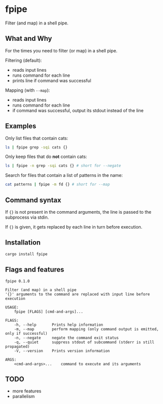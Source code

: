 # fpipe

Filter (and map) in a shell pipe.

## What and Why

For the times you need to filter (or map) in a shell pipe.

Filtering (default):
- reads input lines
- runs command for each line
- prints line if command was successful

Mapping (with `--map`):
- reads input lines
- runs command for each line
- if command was successful, output its stdout instead of the line

## Examples

Only list files that contain cats:

```bash
ls | fpipe grep -sqi cats {}
```

Only keep files that do **not** contain cats:

```bash
ls | fpipe -n grep -sqi cats {} # short for --negate
```

Search for files that contain a list of patterns in the name:

```bash
cat patterns | fpipe -m fd {} # short for --map
```

## Command syntax

If `{}` is not present in the command arguments, the line is passed to the subprocess via stdin.

If `{}` is given, it gets replaced by each line in turn before execution.

## Installation

```bash
cargo install fpipe
```

## Flags and features

```
fpipe 0.1.0

Filter (and map) in a shell pipe
'{}' arguments to the command are replaced with input line before execution

USAGE:
    fpipe [FLAGS] [cmd-and-args]...

FLAGS:
    -h, --help       Prints help information
    -m, --map        perform mapping (only command output is emitted, only if successful)
    -n, --negate     negate the command exit status
    -q, --quiet      suppress stdout of subcommand (stderr is still propagated)
    -V, --version    Prints version information

ARGS:
    <cmd-and-args>...    command to execute and its arguments
```

## TODO
- more features
- parallelism
